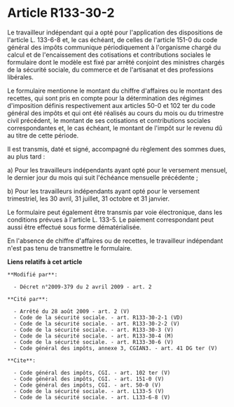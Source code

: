 # Article R133-30-2

Le travailleur indépendant qui a opté pour l'application des dispositions de l'article L. 133-6-8 et, le cas échéant, de
celles de l'article 151-0 du code général des impôts communique périodiquement à l'organisme chargé du calcul et de
l'encaissement des cotisations et contributions sociales le formulaire dont le modèle est fixé par arrêté conjoint des
ministres chargés de la sécurité sociale, du commerce et de l'artisanat et des professions libérales. 

Le formulaire mentionne le montant du chiffre d'affaires ou le montant des recettes, qui sont pris en compte pour la
détermination des régimes d'imposition définis respectivement aux articles 50-0 et 102 ter du code général des impôts et qui
ont été réalisés au cours du mois ou du trimestre civil précédent, le montant de ses cotisations et contributions sociales
correspondantes et, le cas échéant, le montant de l'impôt sur le revenu dû au titre de cette période. 

Il est transmis, daté et signé, accompagné du règlement des sommes dues, au plus tard : 

a) Pour les travailleurs indépendants ayant opté pour le versement mensuel, le dernier jour du mois qui suit l'échéance
mensuelle précédente ; 

b) Pour les travailleurs indépendants ayant opté pour le versement trimestriel, les 30 avril, 31 juillet, 31 octobre et 31
janvier. 

Le formulaire peut également être transmis par voie électronique, dans les conditions prévues à l'article L. 133-5. Le
paiement correspondant peut aussi être effectué sous forme dématérialisée. 

En l'absence de chiffre d'affaires ou de recettes, le travailleur indépendant n'est pas tenu de transmettre le formulaire.

**Liens relatifs à cet article**

	**Modifié par**:

	  - Décret n°2009-379 du 2 avril 2009 - art. 2

	**Cité par**:

	  - Arrêté du 28 août 2009 - art. 2 (V)
	  - Code de la sécurité sociale. - art. R133-30-2-1 (VD)
	  - Code de la sécurité sociale. - art. R133-30-2-2 (V)
	  - Code de la sécurité sociale. - art. R133-30-3 (V)
	  - Code de la sécurité sociale. - art. R133-30-4 (M)
	  - Code de la sécurité sociale. - art. R133-30-6 (V)
	  - Code général des impôts, annexe 3, CGIAN3. - art. 41 DG ter (V)

	**Cite**:

	  - Code général des impôts, CGI. - art. 102 ter (V)
	  - Code général des impôts, CGI. - art. 151-0 (V)
	  - Code général des impôts, CGI. - art. 50-0 (V)
	  - Code de la sécurité sociale. - art. L133-5 (V)
	  - Code de la sécurité sociale. - art. L133-6-8 (V)
